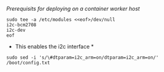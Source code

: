 *Prerequisits for deploying on a container worker host*

```
sudo tee -a /etc/modules <<eof>/dev/null
i2c-bcm2708
i2c-dev
eof
```
* This enables the i2c interface *

```
sudo sed -i 's/\#dtparam=i2c_arm=on/dtparam=i2c_arm=on/' /boot/config.txt
```